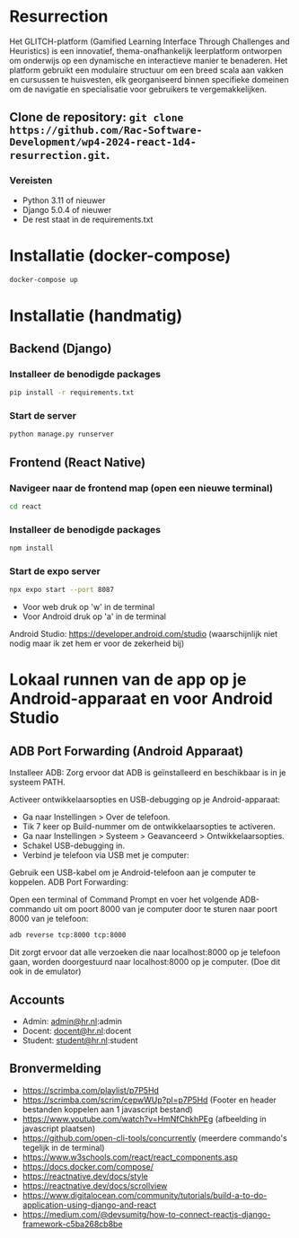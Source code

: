 # Resurrection

Het GLITCH-platform (Gamified Learning Interface Through Challenges and Heuristics) is een innovatief, thema-onafhankelijk leerplatform ontworpen om onderwijs op een dynamische en interactieve manier te benaderen. Het platform gebruikt een modulaire structuur om een breed scala aan vakken en cursussen te huisvesten, elk georganiseerd binnen specifieke domeinen om de navigatie en specialisatie voor gebruikers te vergemakkelijken.


## Clone de repository: ```git clone https://github.com/Rac-Software-Development/wp4-2024-react-1d4-resurrection.git```.

### Vereisten
- Python 3.11 of nieuwer
- Django 5.0.4 of nieuwer
- De rest staat in de requirements.txt

# Installatie (docker-compose)
```bash
docker-compose up
```

# Installatie (handmatig)

## Backend (Django)
### Installeer de benodigde packages
```bash
pip install -r requirements.txt
```
### Start de server
```bash
python manage.py runserver
```

## Frontend (React Native)
### Navigeer naar de frontend map (open een nieuwe terminal)
```bash
cd react
```
### Installeer de benodigde packages
```bash
npm install
```
### Start de expo server
```bash
npx expo start --port 8087
   ```
- Voor web druk op 'w' in de terminal
- Voor Android druk op 'a' in de terminal

Android Studio: https://developer.android.com/studio (waarschijnlijk niet nodig maar ik zet hem er voor de zekerheid bij)

# Lokaal runnen van de app op je Android-apparaat en voor Android Studio

## ADB Port Forwarding (Android Apparaat)
Installeer ADB:
Zorg ervoor dat ADB is geïnstalleerd en beschikbaar is in je systeem PATH.

Activeer ontwikkelaarsopties en USB-debugging op je Android-apparaat:

- Ga naar Instellingen > Over de telefoon.
- Tik 7 keer op Build-nummer om de ontwikkelaarsopties te activeren.
- Ga naar Instellingen > Systeem > Geavanceerd > Ontwikkelaarsopties.
- Schakel USB-debugging in.
- Verbind je telefoon via USB met je computer:

Gebruik een USB-kabel om je Android-telefoon aan je computer te koppelen.
ADB Port Forwarding:

Open een terminal of Command Prompt en voer het volgende ADB-commando uit om poort 8000 van je computer door te sturen naar poort 8000 van je telefoon:

```bash 
adb reverse tcp:8000 tcp:8000
```
Dit zorgt ervoor dat alle verzoeken die naar localhost:8000 op je telefoon gaan, worden doorgestuurd naar localhost:8000 op je computer. (Doe dit ook in de emulator)

## Accounts
- Admin: admin@hr.nl:admin
- Docent: docent@hr.nl:docent
- Student: student@hr.nl:student

## Bronvermelding
- https://scrimba.com/playlist/p7P5Hd
- https://scrimba.com/scrim/cepwWUp?pl=p7P5Hd (Footer en header bestanden koppelen aan 1 javascript bestand)
- https://www.youtube.com/watch?v=HmNfChkhPEg (afbeelding in javascript plaatsen)
- https://github.com/open-cli-tools/concurrently (meerdere commando's tegelijk in de terminal)
- https://www.w3schools.com/react/react_components.asp
- https://docs.docker.com/compose/
- https://reactnative.dev/docs/style
- https://reactnative.dev/docs/scrollview
- https://www.digitalocean.com/community/tutorials/build-a-to-do-application-using-django-and-react
- https://medium.com/@devsumitg/how-to-connect-reactjs-django-framework-c5ba268cb8be